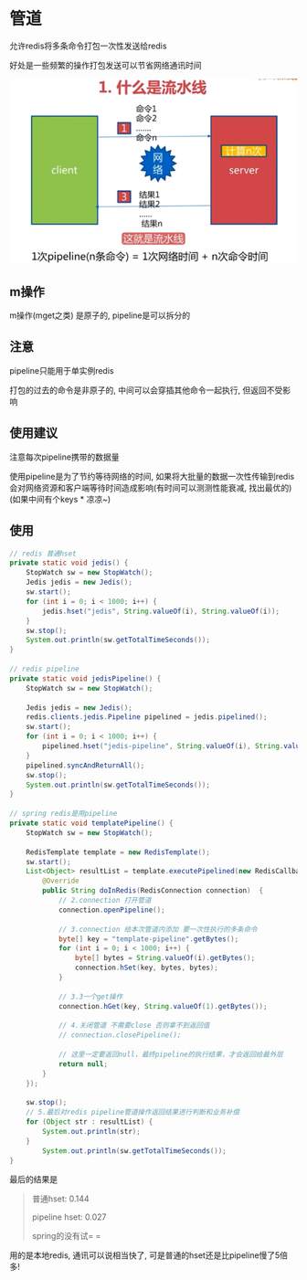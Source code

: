 # 管道

允许redis将多条命令打包一次性发送给redis

好处是一些频繁的操作打包发送可以节省网络通讯时间

![1570168573460](管道.assets/1570168573460.png)



## m操作

m操作(mget之类) 是原子的, pipeline是可以拆分的



## 注意

pipeline只能用于单实例redis

打包的过去的命令是非原子的, 中间可以会穿插其他命令一起执行, 但返回不受影响



## 使用建议

注意每次pipeline携带的数据量

使用pipeline是为了节约等待网络的时间, 如果将大批量的数据一次性传输到redis会对网络资源和客户端等待时间造成影响(有时间可以测测性能衰减, 找出最优的) (如果中间有个keys * 凉凉~)



## 使用

```java
// redis 普通hset
private static void jedis() {
    StopWatch sw = new StopWatch();
    Jedis jedis = new Jedis();
    sw.start();
    for (int i = 0; i < 1000; i++) {
        jedis.hset("jedis", String.valueOf(i), String.valueOf(i));
    }
    sw.stop();
    System.out.println(sw.getTotalTimeSeconds());
}

// redis pipeline
private static void jedisPipeline() {
    StopWatch sw = new StopWatch();

    Jedis jedis = new Jedis();
    redis.clients.jedis.Pipeline pipelined = jedis.pipelined();
    sw.start();
    for (int i = 0; i < 1000; i++) {
        pipelined.hset("jedis-pipeline", String.valueOf(i), String.valueOf(i));
    }
    pipelined.syncAndReturnAll();
    sw.stop();
    System.out.println(sw.getTotalTimeSeconds());
}

// spring redis是用pipeline
private static void templatePipeline() {
    StopWatch sw = new StopWatch();

    RedisTemplate template = new RedisTemplate();
    sw.start();
    List<Object> resultList = template.executePipelined(new RedisCallback<Object>() {
        @Override
        public String doInRedis(RedisConnection connection)  {
            // 2.connection 打开管道
            connection.openPipeline();	
            
            // 3.connection 给本次管道内添加 要一次性执行的多条命令
            byte[] key = "template-pipeline".getBytes();
            for (int i = 0; i < 1000; i++) {
                byte[] bytes = String.valueOf(i).getBytes();
                connection.hSet(key, bytes, bytes);
            }

			// 3.3一个get操作
            connection.hGet(key, String.valueOf(1).getBytes());

			// 4.关闭管道 不需要close 否则拿不到返回值
			// connection.closePipeline();

			// 这里一定要返回null，最终pipeline的执行结果，才会返回给最外层
            return null;
        }
    });

    sw.stop();
    // 5.最后对redis pipeline管道操作返回结果进行判断和业务补偿
    for (Object str : resultList) {
        System.out.println(str);
    }
        System.out.println(sw.getTotalTimeSeconds());
}
```



最后的结果是

>   普通hset: 0.144
>
>   pipeline hset: 0.027
>
>   spring的没有试= =



用的是本地redis, 通讯可以说相当快了, 可是普通的hset还是比pipeline慢了5倍多!

